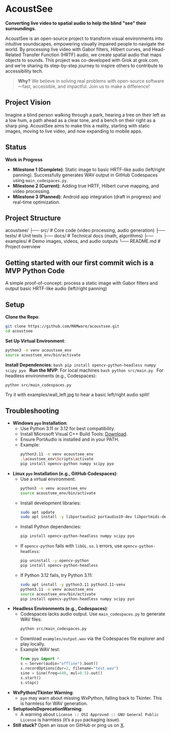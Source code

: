 # AcoustSee
**Converting live video to spatial audio to help the blind "see" their surroundings.**

AcoustSee is an open-source project to transform visual environments into intuitive soundscapes, empowering visually impaired people to navigate the world. By processing live video with Gabor filters, Hilbert curves, and Head-Related Transfer Function (HRTF) audio, we create spatial audio that maps objects to sounds. This project was co-developed with Grok at grok.com, and we’re sharing its step-by-step journey to inspire others to contribute to accessibility tech.

> **Why?** We believe in solving real problems with open-source software—fast, accessible, and impactful. Join us to make a difference!

## Project Vision
Imagine a blind person walking through a park, hearing a tree on their left as a low hum, a path ahead as a clear tone, and a bench on their right as a sharp ping. AcoustSee aims to make this a reality, starting with static images, moving to live video, and now expanding to mobile apps.
## Status
**Work in Progress**  
- **Milestone 1 (Complete)**: Static image to basic HRTF-like audio (left/right panning). Successfully generates WAV output in GitHub Codespaces using `main_codespaces.py`.  
- **Milestone 2 (Current)**: Adding true HRTF, Hilbert curve mapping, and video processing.  
- **Milestone 3 (Planned)**: Android app integration (draft in progress) and real-time optimization.

## Project Structure
acoustsee/
├── src/ # Core code (video processing, audio generation)
├── tests/ # Unit tests
├── docs/ # Technical docs (math, algorithms)
├── examples/ # Demo images, videos, and audio outputs
└── README.md # Project overview

## Getting started with our first commit wich is a MVP Python Code

A simple proof-of-concept: process a static image with Gabor filters and output basic HRTF-like audio (left/right panning)

## Setup

**Clone the Repo**:
   ```bash
   git clone https://github.com/MAMware/acoustsee.git
   cd acoustsee
   ```
**Set Up Virtual Environment**:
  ```bash
  python3 -m venv acoustsee_env
  source acoustsee_env/bin/activate
  ```
**Install Dependencies**:
	```bash
	pip install opencv-python-headless numpy scipy pyo
	```
**Run the MVP**:
For local machines
	```bash
	python src/main.py
	```
For headless environments (e.g., Codespaces):
  ```bash
  python src/main_codespaces.py
  ```

Try it with examples/wall_left.jpg to hear a basic left/right audio split!

## Troubleshooting
- **Windows `pyo` Installation**:
  - Use Python 3.11 or 3.12 for best compatibility.
  - Install Microsoft Visual C++ Build Tools: [Download](https://visualstudio.microsoft.com/visual-cpp-build-tools/).
  - Ensure PortAudio is installed and in your PATH.
  - Example:
    ```bash
    python3.11 -m venv acoustsee_env
    .\acoustsee_env\Scripts\activate
    pip install opencv-python numpy scipy pyo
    ```
- **Linux `pyo` Installation (e.g., GitHub Codespaces)**:
  - Use a virtual environment:
    ```bash
    python3 -m venv acoustsee_env
    source acoustsee_env/bin/activate
    ```
  - Install development libraries:
    ```bash
    sudo apt update
    sudo apt install -y libportaudio2 portaudio19-dev libportmidi-dev liblo-dev libsndfile1-dev libasound-dev libjack-dev build-essential libgl1-mesa-glx
    ```
  - Install Python dependencies:
    ```bash
    pip install opencv-python-headless numpy scipy pyo
    ```
  - If `opencv-python` fails with `libGL.so.1` errors, use `opencv-python-headless`:
    ```bash
    pip uninstall -y opencv-python
    pip install opencv-python-headless
    ```
  - If Python 3.12 fails, try Python 3.11:
    ```bash
    sudo apt install -y python3.11 python3.11-venv
    python3.11 -m venv acoustsee_env
    source acoustsee_env/bin/activate
    pip install opencv-python-headless numpy scipy pyo
    ```
- **Headless Environments (e.g., Codespaces)**:
  - Codespaces lacks audio output. Use `main_codespaces.py` to generate WAV files:
    ```bash
    python src/main_codespaces.py
    ```
  - Download `examples/output.wav` via the Codespaces file explorer and play locally.
  - Example WAV test:
    ```python
    from pyo import *
    s = Server(audio="offline").boot()
    s.recordOptions(dur=2, filename="test.wav")
    sine = Sine(freq=440, mul=0.5).out()
    s.start()
    s.stop()
    ```
- **WxPython/Tkinter Warning**:
  - `pyo` may warn about missing WxPython, falling back to Tkinter. This is harmless for WAV generation.
- **SetuptoolsDeprecationWarning**:
  - A warning about `License :: OSI Approved :: GNU General Public License` is harmless (it’s a `pyo` packaging issue).
- **Still stuck?** Open an issue on GitHub or ping us on [X](https://x.com/MAMware).

